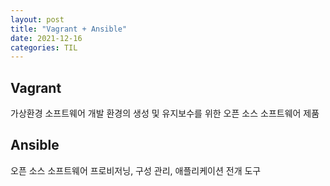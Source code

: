 ```yaml
---
layout: post
title: "Vagrant + Ansible"
date: 2021-12-16
categories: TIL
---
```


## Vagrant

가상환경 소프트웨어 개발 환경의 생성 및 유지보수를 위한 오픈 소스 소프트웨어 제품

## Ansible

오픈 소스 소프트웨어 프로비저닝, 구성 관리, 애플리케이션 전개 도구
